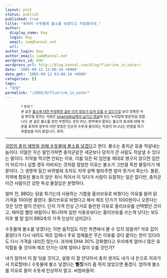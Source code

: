 ```yaml
---
layout: post
status: publish
published: true
title: "뭐하러 수돗물에 불소를 넣겠다고 지랄들이야."
author:
  display_name: Kay
  login: Kay
  email: iam@hannal.net
  url: ''
author_login: Kay
author_email: iam@hannal.net
wordpress_id: 696
wordpress_url: http://blog.hannal.com/blog/fluorine_in_water/
date: '2005-09-12 12:08:34 +0900'
date_gmt: '2005-09-12 03:08:34 +0900'
categories: []
tags:
- "희망"
permalink: "/2005/9/fluorine_in_water"
---
```

<p style="width: 80%; margin: 0 auto 0; font-size: 80%;">* 주의 *<br />
본 글은 <u>불소에 대한 부정확한 글쓴 이의 정보가 담겨 있을 수 있으므로</u> 보다 정확한 사실 확인을 원하는 사람은 <a href="http://blog.hannal.com/fluorine_in_water/#comments">lunamoth님께서 남기신 댓글</a>에 있는 누리집에 방문하길 권합니다. 본 글은 불소를 완전 부정하는 것이 아닌, 정부에서 말하는 불소의 효과에 대해 의문을 표하며 정부의 이번 방침은 단순히 수돗세 올리려는 속셈이 아니냐는 반발을 하기 위함임을 미리 밝힙니다. 휘릭.</p>
<hr />
<p><a href="http://news.naver.com/news/read.php?mode=LSS2D&office_id=081&article_id=0000057849&section_id=102&section_id2=255&menu_id=102">국민의 충치 예방을 위해 수돗물에 불소를 넣겠다</a>고 한다. 불소는 충치균 등을 작살내는 놈이다. 이말은 무슨 말인가하면 충치균같은 세균보다 덩치가 큰 사람도 작살낼 수 있다는 말이다. 치약을 먹으면 안되는 이유, 이를 닦은 뒤 입안을 제대로 헹구지 않으면 입안이 마르거나 심할 경우 마비되는 것처럼 얼얼한 이유는 불소가 그만큼 독한 물질이기 때문이다. 그 생명력 질긴 바퀴벌레 조차도 치약 살짝 발라주면 얼마 못가서 죽는다. 물론, 치약에 함유된 불소의 양은 워낙 적어서 이 닦다가 사람이 요절하는 일은 없다만, 충치균이건 사람이건 강한 독성 물질임은 분명하다.</p>
<p>얼마 전, BBQ는 닭을 튀기는데 사용하는 기름을 올리브유로 바꿨다는 이유를 들어 닭 가격을 1000원 올렸다. 올리브유로 바꿨다고 해서 제조 단가가 1000원이나 오른다는 것은 당연 말이 안된다. 단지 가격 인상 근거로 들만한 이유로 올리브유를 선택했던 것이고, 때마침 웰빙 바람이니 뭐니하며 일반 식용유보다는 올리브유를 쓰는게 낫다는 보도 이후 별 탈 없이 BBQ측의 가격 인상이 넘어갔다.</p>
<p>수돗물에 불소를 넣겠다는 이번 움직임도 이런 측면에서 볼 수 있지 않을까? 석유 값이 올랐다가 다시 내려도 제조 업체나 주유 업체들은 무슨 이유를 갖다 붙이는 한이 있더라도 다시 가격을 내리진 않는다. 과자에 DHA 30% 강화했다고 우리에게 얼마나 많은 유익함을 줄 것이며 제조 단가는 대체 얼마나 많이 오를 것인가?</p>
<p>내가 알아서 이 잘 닦을 것이고, 설령 이 잘 안닦아서 충치 생겨도 내가 내 돈으로 치과가서 치료할테니 수돗물에 불소 넣겠다는 <strong>뻘짓</strong>거리 좀 하지 않았으면 좋겠다. 엄하게 불소를 이유로 들어 수돗세 인상하지 말고. 씨밤바들아.</p>
